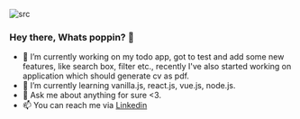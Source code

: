 ![src](https://media.giphy.com/media/3o6ZtluYTKJeXXqt8s/source.gif)

### Hey there, Whats poppin? 👋 

- 🔭 I’m currently working on my todo app, got to test and add some new features, like search box, filter etc., recently I've also started working on application which should generate cv as pdf. 
- 🌱 I’m currently learning vanilla.js, react.js, vue.js, node.js.
- 💬 Ask me about anything for sure <3.
- 📫 You can reach me via [Linkedin](https://www.linkedin.com/in/tautvydas-rakauskas-94711a189/)
